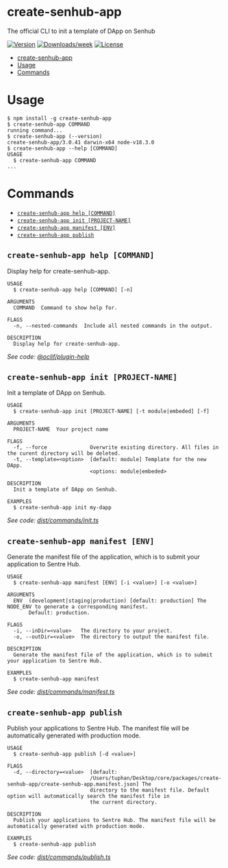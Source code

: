 # create-senhub-app

The official CLI to init a template of DApp on Senhub

[![Version](https://img.shields.io/npm/v/create-senhub-app.svg)](https://npmjs.org/package/create-senhub-app)
[![Downloads/week](https://img.shields.io/npm/dw/create-senhub-app.svg)](https://npmjs.org/package/create-senhub-app)
[![License](https://img.shields.io/npm/l/create-senhub-app.svg)](https://github.com/DescartesNetwork/sen-core/blob/main/package.json)

<!-- toc -->
* [create-senhub-app](#create-senhub-app)
* [Usage](#usage)
* [Commands](#commands)
<!-- tocstop -->

# Usage

<!-- usage -->
```sh-session
$ npm install -g create-senhub-app
$ create-senhub-app COMMAND
running command...
$ create-senhub-app (--version)
create-senhub-app/3.0.41 darwin-x64 node-v18.3.0
$ create-senhub-app --help [COMMAND]
USAGE
  $ create-senhub-app COMMAND
...
```
<!-- usagestop -->

# Commands

<!-- commands -->
* [`create-senhub-app help [COMMAND]`](#create-senhub-app-help-command)
* [`create-senhub-app init [PROJECT-NAME]`](#create-senhub-app-init-project-name)
* [`create-senhub-app manifest [ENV]`](#create-senhub-app-manifest-env)
* [`create-senhub-app publish`](#create-senhub-app-publish)

## `create-senhub-app help [COMMAND]`

Display help for create-senhub-app.

```
USAGE
  $ create-senhub-app help [COMMAND] [-n]

ARGUMENTS
  COMMAND  Command to show help for.

FLAGS
  -n, --nested-commands  Include all nested commands in the output.

DESCRIPTION
  Display help for create-senhub-app.
```

_See code: [@oclif/plugin-help](https://github.com/oclif/plugin-help/blob/v5.1.12/src/commands/help.ts)_

## `create-senhub-app init [PROJECT-NAME]`

Init a template of DApp on Senhub.

```
USAGE
  $ create-senhub-app init [PROJECT-NAME] [-t module|embeded] [-f]

ARGUMENTS
  PROJECT-NAME  Your project name

FLAGS
  -f, --force              Overwrite existing directory. All files in the curent directory will be deleted.
  -t, --template=<option>  [default: module] Template for the new DApp.
                           <options: module|embeded>

DESCRIPTION
  Init a template of DApp on Senhub.

EXAMPLES
  $ create-senhub-app init my-dapp
```

_See code: [dist/commands/init.ts](https://github.com/tuphan-dn/sen-core/blob/v3.0.41/dist/commands/init.ts)_

## `create-senhub-app manifest [ENV]`

Generate the manifest file of the application, which is to submit your application to Sentre Hub.

```
USAGE
  $ create-senhub-app manifest [ENV] [-i <value>] [-o <value>]

ARGUMENTS
  ENV  (development|staging|production) [default: production] The NODE_ENV to generate a corresponding manifest.
       Default: production.

FLAGS
  -i, --inDir=<value>   The directory to your project.
  -o, --outDir=<value>  The directory to output the manifest file.

DESCRIPTION
  Generate the manifest file of the application, which is to submit your application to Sentre Hub.

EXAMPLES
  $ create-senhub-app manifest
```

_See code: [dist/commands/manifest.ts](https://github.com/tuphan-dn/sen-core/blob/v3.0.41/dist/commands/manifest.ts)_

## `create-senhub-app publish`

Publish your applications to Sentre Hub. The manifest file will be automatically generated with production mode.

```
USAGE
  $ create-senhub-app publish [-d <value>]

FLAGS
  -d, --directory=<value>  [default:
                           /Users/tuphan/Desktop/core/packages/create-senhub-app/create-senhub-app.manifest.json] The
                           directory to the manifest file. Default option will automatically search the manifest file in
                           the current directory.

DESCRIPTION
  Publish your applications to Sentre Hub. The manifest file will be automatically generated with production mode.

EXAMPLES
  $ create-senhub-app publish
```

_See code: [dist/commands/publish.ts](https://github.com/tuphan-dn/sen-core/blob/v3.0.41/dist/commands/publish.ts)_
<!-- commandsstop -->

